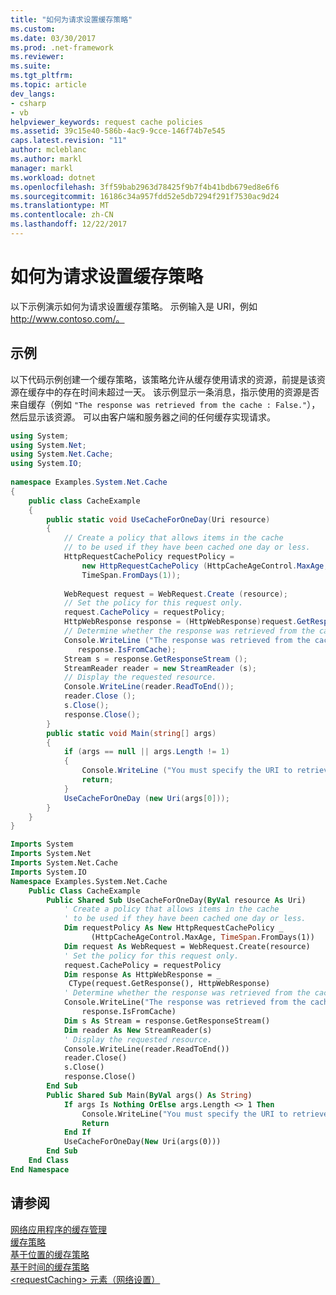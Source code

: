 ```yaml
---
title: "如何为请求设置缓存策略"
ms.custom: 
ms.date: 03/30/2017
ms.prod: .net-framework
ms.reviewer: 
ms.suite: 
ms.tgt_pltfrm: 
ms.topic: article
dev_langs:
- csharp
- vb
helpviewer_keywords: request cache policies
ms.assetid: 39c15e40-586b-4ac9-9cce-146f74b7e545
caps.latest.revision: "11"
author: mcleblanc
ms.author: markl
manager: markl
ms.workload: dotnet
ms.openlocfilehash: 3ff59bab2963d78425f9b7f4b41bdb679ed8e6f6
ms.sourcegitcommit: 16186c34a957fdd52e5db7294f291f7530ac9d24
ms.translationtype: MT
ms.contentlocale: zh-CN
ms.lasthandoff: 12/22/2017
---
```

# <a name="how-to-set-cache-policy-for-a-request"></a>如何为请求设置缓存策略
以下示例演示如何为请求设置缓存策略。 示例输入是 URI，例如 http://www.contoso.com/。  
  
## <a name="example"></a>示例  
 以下代码示例创建一个缓存策略，该策略允许从缓存使用请求的资源，前提是该资源在缓存中的存在时间未超过一天。 该示例显示一条消息，指示使用的资源是否来自缓存（例如 `"The response was retrieved from the cache : False."`），然后显示该资源。 可以由客户端和服务器之间的任何缓存实现请求。  
  
```csharp  
using System;  
using System.Net;  
using System.Net.Cache;  
using System.IO;  
  
namespace Examples.System.Net.Cache  
{  
    public class CacheExample  
    {     
        public static void UseCacheForOneDay(Uri resource)  
        {  
            // Create a policy that allows items in the cache  
            // to be used if they have been cached one day or less.  
            HttpRequestCachePolicy requestPolicy =   
                new HttpRequestCachePolicy (HttpCacheAgeControl.MaxAge,  
                TimeSpan.FromDays(1));  
  
            WebRequest request = WebRequest.Create (resource);  
            // Set the policy for this request only.  
            request.CachePolicy = requestPolicy;  
            HttpWebResponse response = (HttpWebResponse)request.GetResponse();  
            // Determine whether the response was retrieved from the cache.  
            Console.WriteLine ("The response was retrieved from the cache : {0}.",  
               response.IsFromCache);  
            Stream s = response.GetResponseStream ();  
            StreamReader reader = new StreamReader (s);  
            // Display the requested resource.  
            Console.WriteLine(reader.ReadToEnd());  
            reader.Close ();  
            s.Close();  
            response.Close();  
        }  
        public static void Main(string[] args)  
        {  
            if (args == null || args.Length != 1)  
            {  
                Console.WriteLine ("You must specify the URI to retrieve.");  
                return;  
            }  
            UseCacheForOneDay (new Uri(args[0]));  
        }  
    }  
}  
```  
  
```vb  
Imports System  
Imports System.Net  
Imports System.Net.Cache  
Imports System.IO  
Namespace Examples.System.Net.Cache  
    Public Class CacheExample  
        Public Shared Sub UseCacheForOneDay(ByVal resource As Uri)  
            ' Create a policy that allows items in the cache  
            ' to be used if they have been cached one day or less.  
            Dim requestPolicy As New HttpRequestCachePolicy _  
                  (HttpCacheAgeControl.MaxAge, TimeSpan.FromDays(1))  
            Dim request As WebRequest = WebRequest.Create(resource)  
            ' Set the policy for this request only.  
            request.CachePolicy = requestPolicy  
            Dim response As HttpWebResponse = _  
             CType(request.GetResponse(), HttpWebResponse)  
            ' Determine whether the response was retrieved from the cache.  
            Console.WriteLine("The response was retrieved from the cache : {0}.", _  
                response.IsFromCache)  
            Dim s As Stream = response.GetResponseStream()  
            Dim reader As New StreamReader(s)  
            ' Display the requested resource.  
            Console.WriteLine(reader.ReadToEnd())  
            reader.Close()  
            s.Close()  
            response.Close()  
        End Sub  
        Public Shared Sub Main(ByVal args() As String)  
            If args Is Nothing OrElse args.Length <> 1 Then  
                Console.WriteLine("You must specify the URI to retrieve.")  
                Return  
            End If  
            UseCacheForOneDay(New Uri(args(0)))  
        End Sub  
    End Class  
End Namespace  
```  
  
## <a name="see-also"></a>请参阅  
 [网络应用程序的缓存管理](../../../docs/framework/network-programming/cache-management-for-network-applications.md)  
 [缓存策略](../../../docs/framework/network-programming/cache-policy.md)  
 [基于位置的缓存策略](../../../docs/framework/network-programming/location-based-cache-policies.md)  
 [基于时间的缓存策略](../../../docs/framework/network-programming/time-based-cache-policies.md)  
 [\<requestCaching> 元素（网络设置）](../../../docs/framework/configure-apps/file-schema/network/requestcaching-element-network-settings.md)
